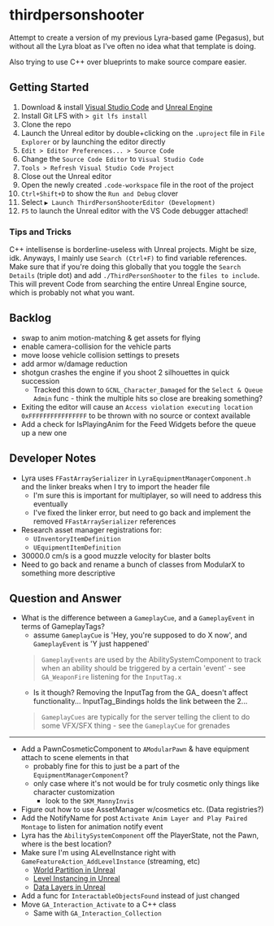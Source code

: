 # thirdpersonshooter
Attempt to create a version of my previous Lyra-based game (Pegasus), but without all the Lyra bloat as I've often no idea
what that template is doing.

Also trying to use C++ over blueprints to make source compare easier.

## Getting Started
1. Download & install [Visual Studio Code](https://code.visualstudio.com/download) and [Unreal Engine](https://www.unrealengine.com/en-US/download)
2. Install Git LFS with `> git lfs install`
3. Clone the repo
4. Launch the Unreal editor by double+clicking on the `.uproject` file in `File Explorer` or by launching the editor directly
5. `Edit > Editor Preferences... > Source Code`
6. Change the `Source Code Editor` to `Visual Studio Code`
7. `Tools > Refresh Visual Studio Code Project`
8. Close out the Unreal editor
9. Open the newly created `.code-workspace` file in the root of the project
10. `Ctrl+Shift+D` to show the `Run and Debug` clover
11. Select `▶ Launch ThirdPersonShooterEditor (Development)`
12. `F5` to launch the Unreal editor with the VS Code debugger attached!

### Tips and Tricks
C++ intellisense is borderline-useless with Unreal projects. Might be size, idk. Anyways, I mainly use `Search (Ctrl+F)` to find variable references.
Make sure that if you're doing this globally that you toggle the `Search Details` (triple dot) and add `./ThirdPersonShooter` to the `files to include`.
This will prevent Code from searching the entire Unreal Engine source, which is probably not what you want.

## Backlog
- swap to anim motion-matching & get assets for flying
- enable camera-collision for the vehicle parts
- move loose vehicle collision settings to presets
- add armor w/damage reduction
- shotgun crashes the engine if you shoot 2 silhouettes in quick succession
    - Tracked this down to `GCNL_Character_Damaged` for the `Select & Queue Admin` func - think the multiple hits so close are breaking something?
- Exiting the editor will cause an `Access violation executing location 0xFFFFFFFFFFFFFFFF` to be thrown with no source or context available
- Add a check for IsPlayingAnim for the Feed Widgets before the queue up a new one

## Developer Notes
- Lyra uses `FFastArraySerializer` in `LyraEquipmentManagerComponent.h` and the linker breaks when I try to import the header file
    - I'm sure this is important for multiplayer, so will need to address this eventually
    - I've fixed the linker error, but need to go back and implement the removed `FFastArraySerializer` references
- Research asset manager registrations for:
    - `UInventoryItemDefinition`
    - `UEquipmentItemDefinition`
- 30000.0 cm/s is a good muzzle velocity for blaster bolts
- Need to go back and rename a bunch of classes from ModularX to something more descriptive

## Question and Answer
- What is the difference between a `GameplayCue`, and a `GameplayEvent` in terms of GameplayTags?
    - assume `GameplayCue` is 'Hey, you're supposed to do X now', and `GameplayEvent` is 'Y just happened'
    > `GameplayEvents` are used by the AbilitySystemComponent to track when an ability should be triggered by a certain 'event' - see `GA_WeaponFire` listening for the `InputTag.x`
    - Is it though? Removing the InputTag from the GA_ doesn't affect functionality... InputTag_Bindings holds the link between the 2...
    > `GameplayCues` are typically for the server telling the client to do some VFX/SFX thing - see the `GameplayCue` for grenades

---

- Add a PawnCosmeticComponent to `AModularPawn` & have equipment attach to scene elements in that
    - probably fine for this to just be a part of the `EquipmentManagerComponent`?
    - only case where it's not would be for truly cosmetic only things like character customization
        - look to the `SKM_MannyInvis`
- Figure out how to use AssetManager w/cosmetics etc. (Data registries?)
- Add the NotifyName for post `Activate Anim Layer and Play Paired Montage` to listen for animation notify event
- Lyra has the `AbilitySystemComponent` off the PlayerState, not the Pawn, where is the best location?
- Make sure I'm using ALevelInstance right with `GameFeatureAction_AddLevelInstance` (streaming, etc)
    - [World Partition in Unreal](https://dev.epicgames.com/documentation/en-us/unreal-engine/world-partition-in-unreal-engine)
    - [Level Instancing in Unreal](https://dev.epicgames.com/documentation/en-us/unreal-engine/level-instancing-in-unreal-engine)
    - [Data Layers in Unreal](https://dev.epicgames.com/documentation/en-us/unreal-engine/world-partition---data-layers-in-unreal-engine)
- Add a func for `InteractableObjectsFound` instead of just changed
- Move `GA_Interaction_Activate` to a C++ class
    - Same with `GA_Interaction_Collection`
